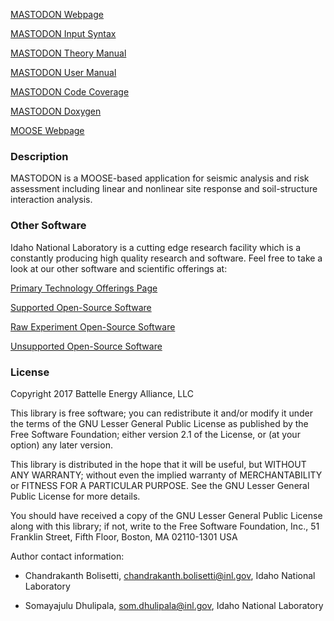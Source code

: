 [MASTODON Webpage](https://mooseframework.inl.gov/mastodon)

[MASTODON Input Syntax](https://mooseframework.inl.gov/mastodon/syntax/index.html)

[MASTODON Theory Manual](https://mooseframework.inl.gov/mastodon/manuals/theory/index.html)

[MASTODON User Manual](https://mooseframework.inl.gov/mastodon/manuals/user/index.html)

[MASTODON Code Coverage](https://mooseframework.inl.gov/mastodon/docs/coverage/)

[MASTODON Doxygen](https://mooseframework.inl.gov/mastodon/docs/doxygen/)

[MOOSE Webpage](https://mooseframework.inl.gov)

### Description 

MASTODON is a MOOSE-based application for seismic analysis and risk assessment including linear and nonlinear site response and soil-structure interaction analysis.

### Other Software 
 
Idaho National Laboratory is a cutting edge research facility which is a constantly producing high quality research and software. Feel free to take a look at our other software and scientific offerings at:

[Primary Technology Offerings Page](https://www.inl.gov/inl-initiatives/technology-deployment)

[Supported Open-Source Software](https://github.com/idaholab)

[Raw Experiment Open-Source Software](https://github.com/IdahoLabResearch)

[Unsupported Open-Source Software](https://github.com/IdahoLabCuttingBoard)

### License

Copyright 2017 Battelle Energy Alliance, LLC

This library is free software; you can redistribute it and/or
modify it under the terms of the GNU Lesser General Public
License as published by the Free Software Foundation; either
version 2.1 of the License, or (at your option) any later version.

This library is distributed in the hope that it will be useful,
but WITHOUT ANY WARRANTY; without even the implied warranty of
MERCHANTABILITY or FITNESS FOR A PARTICULAR PURPOSE.  See the GNU
Lesser General Public License for more details.

You should have received a copy of the GNU Lesser General Public
License along with this library; if not, write to the Free Software
Foundation, Inc., 51 Franklin Street, Fifth Floor, Boston, MA  02110-1301  USA

Author contact information:

- Chandrakanth Bolisetti,
  chandrakanth.bolisetti@inl.gov,
  Idaho National Laboratory

- Somayajulu Dhulipala,
  som.dhulipala@inl.gov,
  Idaho National Laboratory
